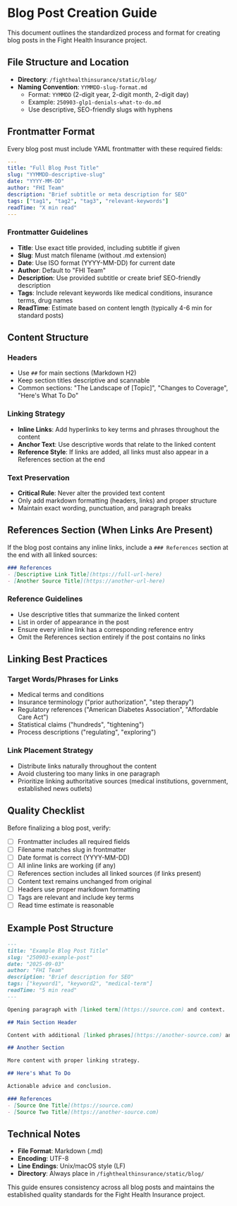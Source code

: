 # Blog Post Creation Guide

This document outlines the standardized process and format for creating blog posts in the Fight Health Insurance project.

## File Structure and Location

- **Directory**: `/fighthealthinsurance/static/blog/`
- **Naming Convention**: `YYMMDD-slug-format.md`
  - Format: `YYMMDD` (2-digit year, 2-digit month, 2-digit day)
  - Example: `250903-glp1-denials-what-to-do.md`
  - Use descriptive, SEO-friendly slugs with hyphens

## Frontmatter Format

Every blog post must include YAML frontmatter with these required fields:

```yaml
---
title: "Full Blog Post Title"
slug: "YYMMDD-descriptive-slug"
date: "YYYY-MM-DD"
author: "FHI Team"
description: "Brief subtitle or meta description for SEO"
tags: ["tag1", "tag2", "tag3", "relevant-keywords"]
readTime: "X min read"
---
```

### Frontmatter Guidelines

- **Title**: Use exact title provided, including subtitle if given
- **Slug**: Must match filename (without .md extension)
- **Date**: Use ISO format (YYYY-MM-DD) for current date
- **Author**: Default to "FHI Team"
- **Description**: Use provided subtitle or create brief SEO-friendly description
- **Tags**: Include relevant keywords like medical conditions, insurance terms, drug names
- **ReadTime**: Estimate based on content length (typically 4-6 min for standard posts)

## Content Structure

### Headers
- Use `##` for main sections (Markdown H2)
- Keep section titles descriptive and scannable
- Common sections: "The Landscape of [Topic]", "Changes to Coverage", "Here's What To Do"

### Linking Strategy
- **Inline Links**: Add hyperlinks to key terms and phrases throughout the content
- **Anchor Text**: Use descriptive words that relate to the linked content
- **Reference Style**: If links are added, all links must also appear in a References section at the end

### Text Preservation
- **Critical Rule**: Never alter the provided text content
- Only add markdown formatting (headers, links) and proper structure
- Maintain exact wording, punctuation, and paragraph breaks

## References Section (When Links Are Present)

If the blog post contains any inline links, include a `### References` section at the end with all linked sources:

```markdown
### References
- [Descriptive Link Title](https://full-url-here)
- [Another Source Title](https://another-url-here)
```

### Reference Guidelines
- Use descriptive titles that summarize the linked content
- List in order of appearance in the post
- Ensure every inline link has a corresponding reference entry
- Omit the References section entirely if the post contains no links

## Linking Best Practices

### Target Words/Phrases for Links
- Medical terms and conditions
- Insurance terminology ("prior authorization", "step therapy")
- Regulatory references ("American Diabetes Association", "Affordable Care Act")
- Statistical claims ("hundreds", "tightening")
- Process descriptions ("regulating", "exploring")

### Link Placement Strategy
- Distribute links naturally throughout the content
- Avoid clustering too many links in one paragraph
- Prioritize linking authoritative sources (medical institutions, government, established news outlets)

## Quality Checklist

Before finalizing a blog post, verify:

- [ ] Frontmatter includes all required fields
- [ ] Filename matches slug in frontmatter
- [ ] Date format is correct (YYYY-MM-DD)
- [ ] All inline links are working (if any)
- [ ] References section includes all linked sources (if links present)
- [ ] Content text remains unchanged from original
- [ ] Headers use proper markdown formatting
- [ ] Tags are relevant and include key terms
- [ ] Read time estimate is reasonable

## Example Post Structure

```markdown
---
title: "Example Blog Post Title"
slug: "250903-example-post"
date: "2025-09-03"
author: "FHI Team"
description: "Brief description for SEO"
tags: ["keyword1", "keyword2", "medical-term"]
readTime: "5 min read"
---

Opening paragraph with [linked term](https://source.com) and context.

## Main Section Header

Content with additional [linked phrases](https://another-source.com) and information.

## Another Section

More content with proper linking strategy.

## Here's What To Do

Actionable advice and conclusion.

### References
- [Source One Title](https://source.com)
- [Source Two Title](https://another-source.com)
```

## Technical Notes

- **File Format**: Markdown (.md)
- **Encoding**: UTF-8
- **Line Endings**: Unix/macOS style (LF)
- **Directory**: Always place in `/fighthealthinsurance/static/blog/`

This guide ensures consistency across all blog posts and maintains the established quality standards for the Fight Health Insurance project.